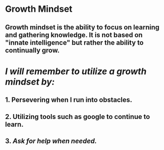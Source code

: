 # Growth Mindset 

## Growth mindset is the ability to focus on learning and gathering knowledge. It is not based on "innate intelligence" but rather the ability to continually grow.

# *I will remember to utilize a growth mindset by:*

## 1. __Persevering when I run into obstacles.__
## 2. Utilizing tools such as google to continue to learn.
## 3. ***Ask for help when needed.***